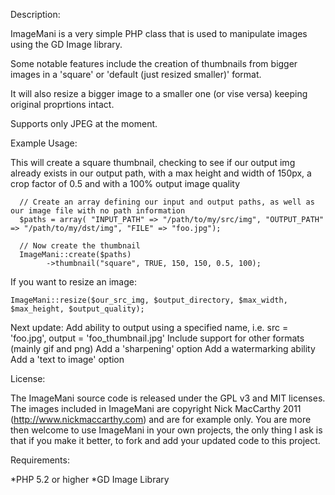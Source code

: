
Description:

ImageMani is a very simple PHP class that is used to manipulate images using the GD Image library.  

Some notable features include the creation of thumbnails from bigger images in a 'square' or 'default (just resized smaller)' format.

It will also resize a bigger image to a smaller one (or vise versa) keeping original proprtions intact.

Supports only JPEG at the moment.

Example Usage:

This will create a square thumbnail, checking to see if our output img already exists in our output path, with a max height and width of 150px, a crop factor of 0.5 and with a 100% output image quality

      // Create an array defining our input and output paths, as well as our image file with no path information
      $paths = array( "INPUT_PATH" => "/path/to/my/src/img", "OUTPUT_PATH" => "/path/to/my/dst/img", "FILE" => "foo.jpg");

      // Now create the thumbnail 
      ImageMani::create($paths)
      		->thumbnail("square", TRUE, 150, 150, 0.5, 100);

If you want to resize an image:

	ImageMani::resize($our_src_img, $output_directory, $max_width, $max_height, $output_quality);



Next update:
      Add ability to output using a specified name, i.e. src = 'foo.jpg', output = 'foo_thumbnail.jpg'
      Include support for other formats (mainly gif and png)
      Add a 'sharpening' option
      Add a watermarking ability
      Add a 'text to image' option

License:

The ImageMani source code is released under the GPL v3 and MIT licenses.  The images included in ImageMani are copyright Nick MacCarthy 2011 (http://www.nickmaccarthy.com) and are for example only.  You are more then welcome to use ImageMani in your own projects, the only thing I ask is that if you make it better, to fork and add your updated code to this project.

Requirements:

*PHP 5.2 or higher
*GD Image Library

